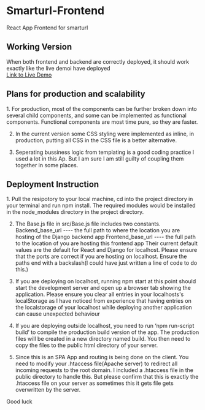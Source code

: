 # Smarturl-Frontend
 React App Frontend for smarturl



<h2>Working Version</h2>

When both frontend and backend are correctly deployed, it should work exactly like the live demoi have deployed<br>
<a href="https://test.learnershub.co.za/" target="_blank">Link to Live Demo</a>



<h2>Plans for production and scalability</h2>
1.	 For production, most of the components can be further broken down into several child components, and some can be implemented as functional components. Functional components are most time pure, so they are faster.


2.	In the current version some CSS styling were implemented as inline, in production, putting all CSS in the CSS file is a better alternative.

3. Seperating bussiness logic from templating is a good coding practice I used a lot in this Ap. But I am sure I am still guilty of coupling them together in some places.



<h2>Deployment Instruction</h2>
1.	Pull the resipotory to your local machine, cd into the project directory in your terminal and run npm install. The required modules would be installed in the node_modules directory in the project directory.


2.	The Base.js file in src/Base.js file includes two constants.
Backend_base_url    ----   the full path to where the location you are hosting of the Django backend app
Frontend_base_url    ----     the full path to the location of you are hosting this frontend app
Their current default values are the default for React and Django for localhost. Please ensure that the ports are correct if you are hosting on localhost.
Ensure the paths end with a backslash(I could have just written a line of code to do this.)


3.	If you are deploying on localhost, running npm start at this point should start the development server and open up a browser tab showing the application. Please ensure you clear all entries in your localhosts's localStorage as I have noticed from experience that having entries on the localstorage of your localhost while deploying another application can cause unexpected behaviour



4.	If you are deploying outside localhost, you need to run ‘npm run-script build’ to compile the production build version of the app. The production files will be created in a new directory named build. You then need to copy the files to the public html directory of your server. 


5.	Since this is an SPA App and routing is being done on the client. You need to modify your .htaccess file(Apache server) to redirect all incoming requests to the root domain. I included a .htaccess file in the public directory to handle this. But please confirm that this is exactly the .htaccess file on your server as sometimes this it gets file gets overwritten by the server.

Good luck


